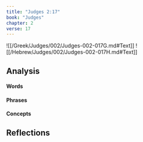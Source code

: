 ```yaml
---
title: "Judges 2:17"
book: "Judges"
chapter: 2
verse: 17
---
```

![[/Greek/Judges/002/Judges-002-017G.md#Text]]
![[/Hebrew/Judges/002/Judges-002-017H.md#Text]]

## Analysis

#### Words

#### Phrases

#### Concepts

## Reflections

